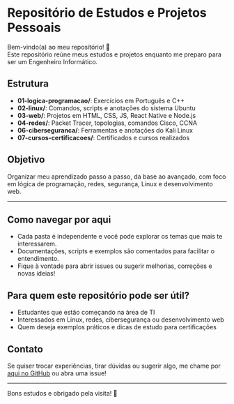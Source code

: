 # Repositório de Estudos e Projetos Pessoais

Bem-vindo(a) ao meu repositório! 👋  
Este repositório reúne meus estudos e projetos enquanto me preparo para ser um Engenheiro Informático.

## Estrutura

- **01-logica-programacao/**: Exercícios em Português e C++
- **02-linux/**: Comandos, scripts e anotações do sistema Ubuntu
- **03-web/**: Projetos em HTML, CSS, JS, React Native e Node.js
- **04-redes/**: Packet Tracer, topologias, comandos Cisco, CCNA
- **06-ciberseguranca/**: Ferramentas e anotações do Kali Linux
- **07-cursos-certificacoes/**: Certificados e cursos realizados

## Objetivo

Organizar meu aprendizado passo a passo, da base ao avançado, com foco em lógica de programação, redes, segurança, Linux e desenvolvimento web.

---

## Como navegar por aqui

- Cada pasta é independente e você pode explorar os temas que mais te interessarem.
- Documentações, scripts e exemplos são comentados para facilitar o entendimento.
- Fique à vontade para abrir issues ou sugerir melhorias, correções e novas ideias!

## Para quem este repositório pode ser útil?

- Estudantes que estão começando na área de TI
- Interessados em Linux, redes, cibersegurança ou desenvolvimento web
- Quem deseja exemplos práticos e dicas de estudo para certificações

## Contato

Se quiser trocar experiências, tirar dúvidas ou sugerir algo, me chame por [aqui no GitHub](https://github.com/aricouvent) ou abra uma issue!

---

Bons estudos e obrigado pela visita! 🚀
